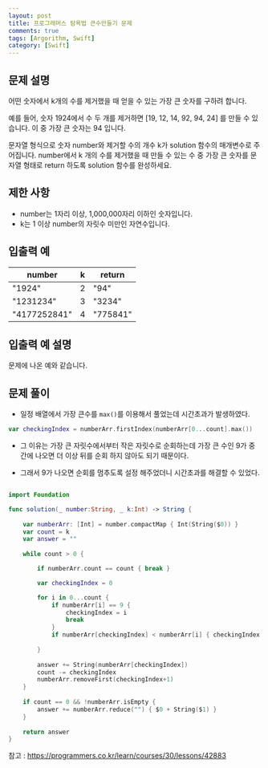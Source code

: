 ```yaml
---
layout: post
title: 프로그래머스 탐욕법 큰수만들기 문제
comments: true
tags: [Argorithm, Swift]
category: [Swift]
---
```


## 문제 설명
어떤 숫자에서 k개의 수를 제거했을 때 얻을 수 있는 가장 큰 숫자를 구하려 합니다.

예를 들어, 숫자 1924에서 수 두 개를 제거하면 [19, 12, 14, 92, 94, 24] 를 만들 수 있습니다. 이 중 가장 큰 숫자는 94 입니다.

문자열 형식으로 숫자 number와 제거할 수의 개수 k가 solution 함수의 매개변수로 주어집니다. number에서 k 개의 수를 제거했을 때 만들 수 있는 수 중 가장 큰 숫자를 문자열 형태로 return 하도록 solution 함수를 완성하세요.

## 제한 사항
- number는 1자리 이상, 1,000,000자리 이하인 숫자입니다.
- k는 1 이상 number의 자릿수 미만인 자연수입니다.

## 입출력 예

| number | k | return |
| --- | --- | --- |
| "1924" | 2 | "94" |
| "1231234"	| 3 |"3234" |
| "4177252841" | 4 | "775841" |


## 입출력 예 설명

문제에 나온 예와 같습니다.

## 문제 풀이

- 일정 배열에서 가장 큰수를 `max()`를 이용해서 풀었는데 시간초과가 발생하였다.
``` swift 
var checkingIndex = numberArr.firstIndex(numberArr[0...count].max())
```

- 그 이유는 가장 큰 자릿수에서부터 작은 자릿수로 순회하는데 가장 큰 수인 9가 중간에 나오면 더 이상 뒤를 순회 하지 않아도 되기 때문이다. 

- 그래서 9가 나오면 순회를 멈추도록 설정 해주었더니 시간초과를 해결할 수 있었다.

```swift

import Foundation

func solution(_ number:String, _ k:Int) -> String {
    
    var numberArr: [Int] = number.compactMap { Int(String($0)) }
    var count = k
    var answer = ""
    
    while count > 0 {

        if numberArr.count == count { break }

        var checkingIndex = 0

        for i in 0...count {
            if numberArr[i] == 9 {
                checkingIndex = i
                break
            }
            if numberArr[checkingIndex] < numberArr[i] { checkingIndex = i }
            
        }
        
        answer += String(numberArr[checkingIndex])
        count -= checkingIndex
        numberArr.removeFirst(checkingIndex+1)
    }
    
    if count == 0 && !numberArr.isEmpty {
        answer += numberArr.reduce("") { $0 + String($1) }
    }
    
    return answer
}
```


참고 : <https://programmers.co.kr/learn/courses/30/lessons/42883>